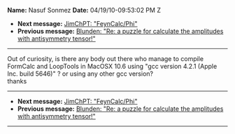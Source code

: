 **Name:** Nasuf Sonmez
**Date:** 04/19/10-09:53:02 PM Z

  - **Next message:** [JimChPT: "FeynCalc/Phi"](0600.html)
  - **Previous message:** [Blunden: "Re: a puzzle for calculate the
    amplitudes with antisymmetry tensor\!"](0598.html)

-----

Out of curiosity, is there any body out there who manage to compile
FormCalc and LoopTools in MacOSX 10.6 using "gcc version 4.2.1 (Apple
Inc. build 5646)" ? or using any other gcc version?  
thanks  

-----

  - **Next message:** [JimChPT: "FeynCalc/Phi"](0600.html)
  - **Previous message:** [Blunden: "Re: a puzzle for calculate the
    amplitudes with antisymmetry tensor\!"](0598.html)

-----

